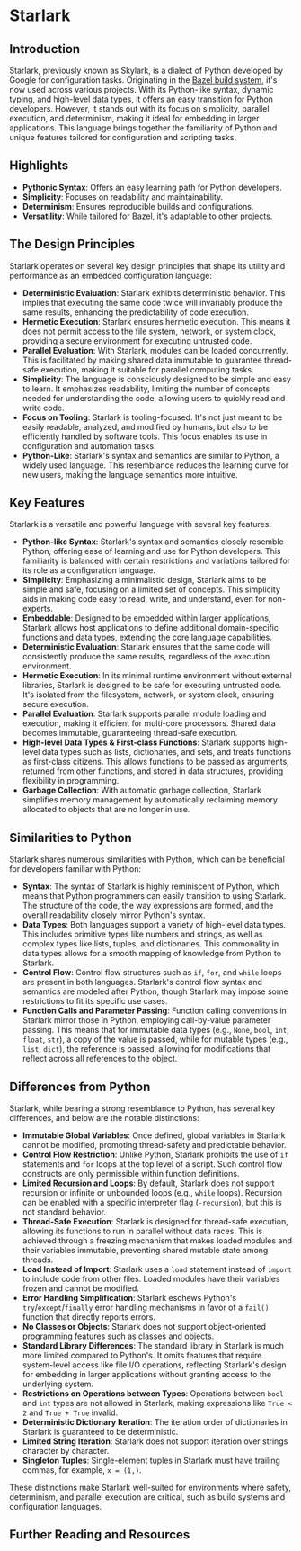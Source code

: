 # Starlark

## Introduction

Starlark, previously known as Skylark, is a dialect of Python developed by Google for configuration tasks. Originating in the [Bazel build system](https://bazel.build/), it's now used across various projects. With its Python-like syntax, dynamic typing, and high-level data types, it offers an easy transition for Python developers. However, it stands out with its focus on simplicity, parallel execution, and determinism, making it ideal for embedding in larger applications. This language brings together the familiarity of Python and unique features tailored for configuration and scripting tasks.

## Highlights

- **Pythonic Syntax**: Offers an easy learning path for Python developers.
- **Simplicity**: Focuses on readability and maintainability.
- **Determinism**: Ensures reproducible builds and configurations.
- **Versatility**: While tailored for Bazel, it's adaptable to other projects.

## The Design Principles

Starlark operates on several key design principles that shape its utility and performance as an embedded configuration language:

- **Deterministic Evaluation**: Starlark exhibits deterministic behavior. This implies that executing the same code twice will invariably produce the same results, enhancing the predictability of code execution.
- **Hermetic Execution**: Starlark ensures hermetic execution. This means it does not permit access to the file system, network, or system clock, providing a secure environment for executing untrusted code.
- **Parallel Evaluation**: With Starlark, modules can be loaded concurrently. This is facilitated by making shared data immutable to guarantee thread-safe execution, making it suitable for parallel computing tasks.
- **Simplicity**: The language is consciously designed to be simple and easy to learn. It emphasizes readability, limiting the number of concepts needed for understanding the code, allowing users to quickly read and write code.
- **Focus on Tooling**: Starlark is tooling-focused. It's not just meant to be easily readable, analyzed, and modified by humans, but also to be efficiently handled by software tools. This focus enables its use in configuration and automation tasks.
- **Python-Like**: Starlark's syntax and semantics are similar to Python, a widely used language. This resemblance reduces the learning curve for new users, making the language semantics more intuitive.

## Key Features

Starlark is a versatile and powerful language with several key features:

- **Python-like Syntax**: Starlark's syntax and semantics closely resemble Python, offering ease of learning and use for Python developers. This familiarity is balanced with certain restrictions and variations tailored for its role as a configuration language.
- **Simplicity**: Emphasizing a minimalistic design, Starlark aims to be simple and safe, focusing on a limited set of concepts. This simplicity aids in making code easy to read, write, and understand, even for non-experts.
- **Embeddable**: Designed to be embedded within larger applications, Starlark allows host applications to define additional domain-specific functions and data types, extending the core language capabilities.
- **Deterministic Evaluation**: Starlark ensures that the same code will consistently produce the same results, regardless of the execution environment.
- **Hermetic Execution**: In its minimal runtime environment without external libraries, Starlark is designed to be safe for executing untrusted code. It's isolated from the filesystem, network, or system clock, ensuring secure execution.
- **Parallel Evaluation**: Starlark supports parallel module loading and execution, making it efficient for multi-core processors. Shared data becomes immutable, guaranteeing thread-safe execution.
- **High-level Data Types & First-class Functions**: Starlark supports high-level data types such as lists, dictionaries, and sets, and treats functions as first-class citizens. This allows functions to be passed as arguments, returned from other functions, and stored in data structures, providing flexibility in programming.
- **Garbage Collection**: With automatic garbage collection, Starlark simplifies memory management by automatically reclaiming memory allocated to objects that are no longer in use.

## Similarities to Python

Starlark shares numerous similarities with Python, which can be beneficial for developers familiar with Python:

- **Syntax**: The syntax of Starlark is highly reminiscent of Python, which means that Python programmers can easily transition to using Starlark. The structure of the code, the way expressions are formed, and the overall readability closely mirror Python's syntax.
- **Data Types**: Both languages support a variety of high-level data types. This includes primitive types like numbers and strings, as well as complex types like lists, tuples, and dictionaries. This commonality in data types allows for a smooth mapping of knowledge from Python to Starlark.
- **Control Flow**: Control flow structures such as `if`, `for`, and `while` loops are present in both languages. Starlark's control flow syntax and semantics are modeled after Python, though Starlark may impose some restrictions to fit its specific use cases.
- **Function Calls and Parameter Passing**: Function calling conventions in Starlark mirror those in Python, employing call-by-value parameter passing. This means that for immutable data types (e.g., `None`, `bool`, `int`, `float`, `str`), a copy of the value is passed, while for mutable types (e.g., `list`, `dict`), the reference is passed, allowing for modifications that reflect across all references to the object.

## Differences from Python

Starlark, while bearing a strong resemblance to Python, has several key differences, and below are the notable distinctions:

- **Immutable Global Variables**: Once defined, global variables in Starlark cannot be modified, promoting thread-safety and predictable behavior.
- **Control Flow Restriction**: Unlike Python, Starlark prohibits the use of `if` statements and `for` loops at the top level of a script. Such control flow constructs are only permissible within function definitions.
- **Limited Recursion and Loops**: By default, Starlark does not support recursion or infinite or unbounded loops (e.g., `while` loops). Recursion can be enabled with a specific interpreter flag (`-recursion`), but this is not standard behavior.
- **Thread-Safe Execution**: Starlark is designed for thread-safe execution, allowing its functions to run in parallel without data races. This is achieved through a freezing mechanism that makes loaded modules and their variables immutable, preventing shared mutable state among threads.
- **Load Instead of Import**: Starlark uses a `load` statement instead of `import` to include code from other files. Loaded modules have their variables frozen and cannot be modified.
- **Error Handling Simplification**: Starlark eschews Python's `try`/`except`/`finally` error handling mechanisms in favor of a `fail()` function that directly reports errors.
- **No Classes or Objects**: Starlark does not support object-oriented programming features such as classes and objects.
- **Standard Library Differences**: The standard library in Starlark is much more limited compared to Python's. It omits features that require system-level access like file I/O operations, reflecting Starlark's design for embedding in larger applications without granting access to the underlying system.
- **Restrictions on Operations between Types**: Operations between `bool` and `int` types are not allowed in Starlark, making expressions like `True < 2` and `True + True` invalid.
- **Deterministic Dictionary Iteration**: The iteration order of dictionaries in Starlark is guaranteed to be deterministic.
- **Limited String Iteration**: Starlark does not support iteration over strings character by character.
- **Singleton Tuples**: Single-element tuples in Starlark must have trailing commas, for example, `x = (1,)`.

These distinctions make Starlark well-suited for environments where safety, determinism, and parallel execution are critical, such as build systems and configuration languages.

## Further Reading and Resources
